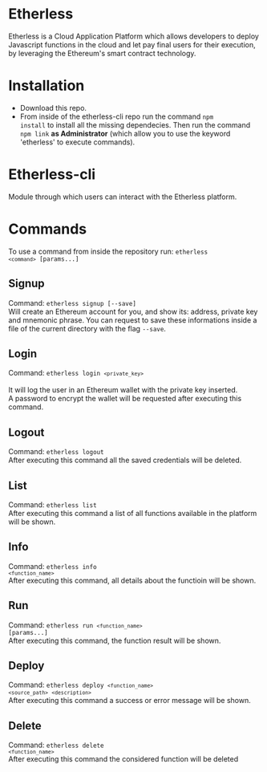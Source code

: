 # Etherless
Etherless is a Cloud Application Platform which allows developers to deploy Javascript functions in the cloud and let pay final users for their execution, by leveraging the Ethereum's smart contract technology.

# Installation 
- Download this repo.
- From inside of the etherless-cli repo run the command <code>npm install</code> to install all the missing dependecies. Then run the command <code>npm link</code> <b>as Administrator</b> (which allow you to use the keyword 'etherless' to execute commands).

# Etherless-cli
Module through which users can interact with the Etherless platform.

# Commands 
To use a command from inside the repository run: <code>etherless `<command>` [params...]</code>

## Signup 
Command: <code>etherless signup [--save]</code> <br/> 
Will create an Ethereum account for you, and show its: address, private key and mnemonic phrase. You can request to save these informations inside a file of the current directory with the flag <code>--save</code>.

## Login 
Command: <code>etherless login `<private_key>` </code> <br />
It will log the user in an Ethereum wallet with the private key inserted. <br>
A password to encrypt the wallet will be requested after executing this command.

## Logout 
Command: <code>etherless logout</code> <br />
After executing this command all the saved credentials will be deleted. 

## List 
Command: <code>etherless list</code> <br />
After executing this command a list of all functions available in the platform will be shown. 
  
## Info 
Command: <code>etherless info `<function_name>`</code> <br />
After executing this command, all details about the functioin will be shown. 
  
## Run 
Command: <code>etherless run `<function_name>` [params...]</code> <br />
After executing this command, the function result will be shown. 
  
## Deploy 
Command: <code>etherless deploy `<function_name>` `<source_path>` `<description>`</code> <br />
After executing this command a success or error message will be shown.
  
## Delete 
Command: <code>etherless delete `<function_name>`</code> <br />
After executing this command the considered function will be deleted 
  

